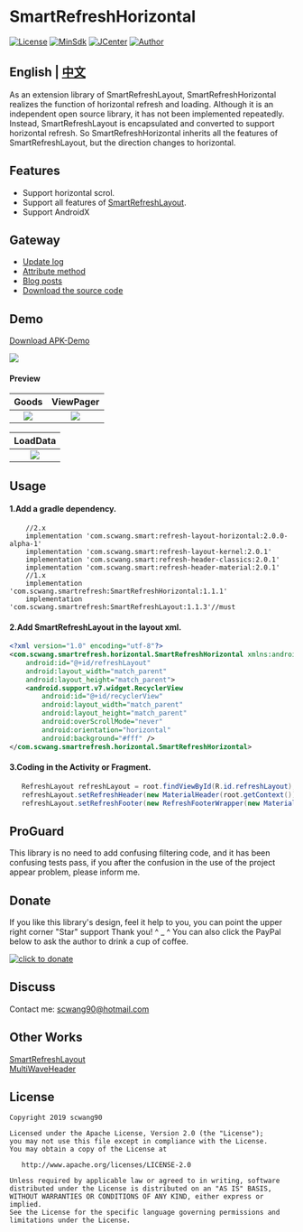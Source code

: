 # SmartRefreshHorizontal

[![License](https://img.shields.io/badge/License%20-Apache%202-337ab7.svg)](https://www.apache.org/licenses/LICENSE-2.0)
[![MinSdk](https://img.shields.io/badge/%20MinSdk%20-%2012%2B%20-f0ad4e.svg)](https://android-arsenal.com/api?level=12)
[![JCenter](https://img.shields.io/badge/%20JCenter%20-1.1.1-5bc0de.svg)](https://bintray.com/scwang90/maven/SmartRefreshHorizontal/_latestVersion)
[![Author](https://img.shields.io/badge/Author-scwang90-11bbff.svg)](https://github.com/scwang90)

## English | [中文](README.md)

As an extension library of SmartRefreshLayout, SmartRefreshHorizontal realizes the function of horizontal refresh and loading.
Although it is an independent open source library, it has not been implemented repeatedly.
Instead, SmartRefreshLayout is encapsulated and converted to support horizontal refresh.
So SmartRefreshHorizontal inherits all the features of SmartRefreshLayout, but the direction changes to horizontal.

## Features

 - Support horizontal scrol.
 - Support all features of [SmartRefreshLayout](https://github.com/scwang90/SmartRefreshLayout).
 - Support AndroidX
 
## Gateway

 - [Update log](https://github.com/scwang90/SmartRefreshHorizontal/blob/master/art/md_update.md)
 - [Attribute method](https://github.com/scwang90/SmartRefreshLayout/blob/master/art/md_property.md)
 - [Blog posts](https://segmentfault.com/a/1190000010066071) 
 - [Download the source code](https://github.com/scwang90/SmartRefreshHorizontal/releases)


## Demo
[Download APK-Demo](https://github.com/scwang90/SmartRefreshHorizontal/raw/master/art/app-release.apk)

![](https://github.com/scwang90/SmartRefreshHorizontal/raw/master/art/png_apk_rqcode.png)

#### Preview

|Goods|ViewPager|
|:---:|:---:|
|![](https://github.com/scwang90/SmartRefreshHorizontal/raw/master/art/gif_goods.gif)|![](https://github.com/scwang90/SmartRefreshHorizontal/raw/master/art/gif_pager.gif)|

|LoadData|
|:---:|
|![](https://github.com/scwang90/SmartRefreshHorizontal/raw/master/art/gif_basic.gif)|

## Usage
#### 1.Add a gradle dependency.
```
    //2.x
    implementation 'com.scwang.smart:refresh-layout-horizontal:2.0.0-alpha-1'
    implementation 'com.scwang.smart:refresh-layout-kernel:2.0.1'
    implementation 'com.scwang.smart:refresh-header-classics:2.0.1'
    implementation 'com.scwang.smart:refresh-header-material:2.0.1'
    //1.x
    implementation 'com.scwang.smartrefresh:SmartRefreshHorizontal:1.1.1'
    implementation 'com.scwang.smartrefresh:SmartRefreshLayout:1.1.3'//must

```

#### 2.Add SmartRefreshLayout in the layout xml.
```xml
<?xml version="1.0" encoding="utf-8"?>
<com.scwang.smartrefresh.horizontal.SmartRefreshHorizontal xmlns:android="http://schemas.android.com/apk/res/android"
    android:id="@+id/refreshLayout"
    android:layout_width="match_parent"
    android:layout_height="match_parent">
    <android.support.v7.widget.RecyclerView
        android:id="@+id/recyclerView"
        android:layout_width="match_parent"
        android:layout_height="match_parent"
        android:overScrollMode="never"
        android:orientation="horizontal"
        android:background="#fff" />
</com.scwang.smartrefresh.horizontal.SmartRefreshHorizontal>
```

#### 3.Coding in the Activity or Fragment.
```java
   RefreshLayout refreshLayout = root.findViewById(R.id.refreshLayout);
   refreshLayout.setRefreshHeader(new MaterialHeader(root.getContext()));
   refreshLayout.setRefreshFooter(new RefreshFooterWrapper(new MaterialHeader(root.getContext())), -1, -2);
```

## ProGuard

This library is no need to add confusing filtering code, and it has been confusing tests pass, if you after the confusion in the use of the project appear problem, please inform me.

## Donate

If you like this library's design, feel it help to you, you can point the upper right corner "Star" support Thank you! ^ _ ^
You can also click the PayPal below to ask the author to drink a cup of coffee.

[![](https://www.paypalobjects.com/webstatic/i/logo/rebrand/ppcom.svg 'click to donate')](https://www.paypal.me/scwang90)

## Discuss

Contact me: scwang90@hotmail.com 

## Other Works
[SmartRefreshLayout](https://github.com/scwang90/SmartRefreshLayout)  
[MultiWaveHeader](https://github.com/scwang90/MultiWaveHeader)

License
-------

    Copyright 2019 scwang90

    Licensed under the Apache License, Version 2.0 (the "License");
    you may not use this file except in compliance with the License.
    You may obtain a copy of the License at

       http://www.apache.org/licenses/LICENSE-2.0

    Unless required by applicable law or agreed to in writing, software
    distributed under the License is distributed on an "AS IS" BASIS,
    WITHOUT WARRANTIES OR CONDITIONS OF ANY KIND, either express or implied.
    See the License for the specific language governing permissions and
    limitations under the License.

